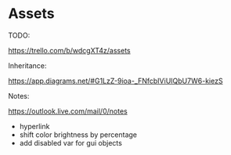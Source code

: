 # Assets

TODO:

https://trello.com/b/wdcgXT4z/assets

Inheritance:

https://app.diagrams.net/#G1LzZ-9ioa-_FNfcbIViUIQbU7W6-kiezS

Notes:

https://outlook.live.com/mail/0/notes

- hyperlink
- shift color brightness by percentage
- add disabled var for gui objects

